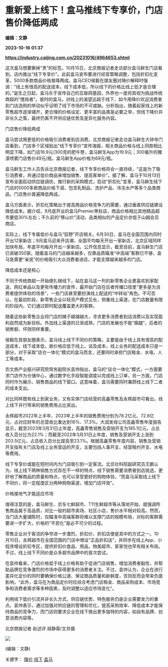 # 重新爱上线下！盒马推线下专享价，门店售价降低两成
**编辑：文静**

**2023-10-16 01:37**

**https://industry.caijing.com.cn/20231016/4964653.shtml**

这次盒马想要撕掉“贵”的标签。10月15日，北京商报记者走访部分盒马鲜生门店看到，店内推出“线下专享价”。此前盒马宣布要进行经营策略调整，包括折扣化变革，5000多款商品价格普降两成。盒马CEO侯毅在朋友圈对降价解释时强调：“线上有很高的配送成本，线下成本低，所以线下的价格比线上低才是合理的。”诞生之日起，盒马乐于宣传自己的互联网基因，外界也一度将其视为挑战传统商超的“搅局者”。彼时的盒马，对线上的渴望远超于线下，如今用降价欢迎消费者到门店选购的举动似乎证明了线下市场的不可或缺。分析指出，随着起家线上的新零售超市逐渐铺开，更合理的价格设定、更丰富的品类是必要之举，但线下降价并非长久之策，最终仍离不开供应链优势及差异化服务内容。

门店售价降低两成

盒马尝试用更低的价格吸引消费者到店消费。北京商报记者走访盒马鲜生大钟寺门店看到，门店多个区域贴出“线下专享价”宣传海报，相关商品价格与线上同款相比明显下降，如门店16.9元/300克的肥牛卷，盒马鲜生App为19.9元；300毫升的雅漾喷雾门店售价49元/瓶，盒马鲜生App价格为69元/瓶。

盒马鲜生工作人员告诉北京商报记者，线下专享价格将会一直持续，“这是为了吸引消费者，并通过低价商品来增加销售、提高客单价”。据了解，盒马于10月13日宣布全面启动供应链调优，推行新的采购模式，启动“折扣化”变革，盒马鲜生线下门店的5000多款商品价格下调，包含乳制品、洗护产品、冷冻水产等多个品类商品，门店售价普遍降低两成。

盒马方面表示，折扣化策略出于提高商品价格竞争力的需要，通过垂直供应链建设降低成本。据介绍，9月底开业的盒马Premier黑标店，商品价格相比其他精品超市要低30%左右；不久前的“移山价”活动，品类相似的产品定价亦低于山姆会员商店。

实际上，线下专属低价与盒马“狂野”开店相关。6月30日，盒马在全国范围内同时开出12家新店；9月盒马迎来开店潮，全国平均每天开出一家新店，北京区域同样加快布局，年底平均每月开出一家新店。公开信息显示，截至目前，盒马鲜生门店已突破350家。随着盒马的门店越来越多，仅靠品质瞄准“中高端”客群已不够，盒马急需更“亲民”的价格吸引大众消费者进店，才能支撑越来越多的门店。

降低成本还是核心

不同于传统商超一开始便扎根线下，站在盒马这一列的新零售企业更喜欢到家配送、网红单品以及更有传播力的宣传，最开始门店在后者传播口径里“更多是为消费者提供体验的场景”，一些门店甚至要扮演线上配送的“中转站”角色。不可否认，在最初阶段，新零售企业以轻资产模式见长，侧重线上渠道，在门店数量有限的阶段内，它们通过即时配送覆盖更大的客群。

随着这些新零售企业将门店的摊子越铺越大，寻求更多消费者到店消费以及实现盈利自然成为新目标。外加线上渠道的日渐成熟，门店的发展也不能“瘸腿”，后者的销售额、坪效同样重要。

侯毅在其朋友圈表示，盒马线上线下不同价的策略，主要是由于线上具有很高的配送成本，线下成本低，故价格应低于线上。谈及成本，线上业务的配送成本只是一部分，对于采取“店仓一体化”模式的盒马而言，还要同时承担门店租金、水电、人工等成本。

农文旅产业振兴研究院常务副院长袁帅指出，盒马的“店仓一体化”模式，一方面要求门店作为仓储中心，通过数字化手段智能调度以完成线上订单，另一方面，门店同时作为展示、销售商品的线下窗口。这意味着，盒马需要同时兼顾线上线下二者的成本支出。

对比同样既有线上到家业务，又有实体门店经营的高鑫零售及永辉超市可看出，线上线下并行带来的销售费用占比突出。

永辉超市2022年上半年、2023年上半年的销售费用分别为78.2亿元、72.6亿元，占对应财年的总营收比重达到16%、17.3%。大润发母公司高鑫零售年度报告显示，截至2023年3月31日止年度，高鑫零售销售及营销开支为185.1亿元，占总收入百分比为22.1%；而截至2022年3月31日止年度，销售及营销开支上涨到203.5亿元，占总收入百分比提高至23.1%。根据高鑫零售年度内容，销售及营销开支指有关门店及线上业务营运的开支，主要包括人事开支、经营租约开支、水电等费用。

线下专享价或能在短时间内为门店吸引到一定客流。北京社科院副研究员王鹏认为，线上线下两种销售方式存在不一样的特点，线下销售需要消费者到店挑选，更好地了解商品的质量和特点，也可以享受更好的购物体验，“而盒马采取线上线下不同价，将一定程度区分两种购物渠道，增加门店坪效”。

价格接地气才能适应市场

值得注意的是，盒马鲜生、京东七鲜超市、T11生鲜超市等从落地开始，就强调所售商品属于高品质，对比一般的超市卖场、社区小店，售价水平相对较高。然而，当门店大量铺陈时，仅瞄准中高端客群将难以支撑门店的规模布局，对标的客群需要进一步扩大，价格的“平民化”是必不可少的过程。

零售企业对于客流的争夺进一步激烈，折扣价、折扣店便是其中的方式之一。10月10日，永辉超市在全国范围的门店中增设“正品折扣店”，并同步在线上App、小程序增设折扣专区，提供折扣价食品、用品，物美超市、家家悦也早有相关布局。不过，线上线下不同价是众多超市品牌中的首次尝试。

在袁帅看来，门店价格低于线上价格有助于促进门店销售，增加消费者黏性，并帮助品牌在竞争激烈的市场中获得更多的消费者关注。不过，袁帅认为，企业在进行差异化定价的同时要确保价格公道、保证商品质量和新鲜度，否则反而会带来负面影响，“此外，盒马在为商品定价时应综合考虑门店租金、商品采购成本、市场竞争和消费者需求等多种因素，及时调整以适应市场变化”。

利用线下低价引流并非长久方式，供应链优势、特色服务仍是企业需要发力的重点。袁帅表示，通过加强对供应链的管理和优化，提高采购效率、降低成本才能保持商品的竞争力，而门店则要求企业在线下做出更多独特的内容，如自有品牌、创意消费内容等。

北京商报记者 赵述评 胡静蓉/文并摄

![](https://tx1.cdn.caijing.com.cn/2014-03-27/114048455.jpg)

(编辑：文静)

关键字： [降价](https://app.caijing.com.cn/tags.php?tag=%E9%99%8D%E4%BB%B7 "降价") [线下](https://app.caijing.com.cn/tags.php?tag=%E7%BA%BF%E4%B8%8B "线下") [盒马](https://app.caijing.com.cn/tags.php?tag=%E7%9B%92%E9%A9%AC "盒马")